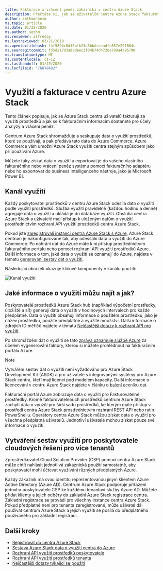```yaml
---
title: Fakturace a vrácení peněz zákazníka v centru Azure Stack
description: Přečtěte si, jak se uživatelům centra Azure Stack fakturovat za využití prostředků a jak se k fakturačním informacím dostanete pro účely analýzy a vrácení peněz.
author: sethmanheim
ms.topic: article
ms.date: 01/22/2020
ms.author: sethm
ms.reviewer: alfredop
ms.lastreviewed: 03/21/2019
ms.openlocfilehash: fbf5894c8d15bfb23d8bbdceeadfe857e291864c
ms.sourcegitcommit: fd5d217d3a8adeec2f04b74d4728e709a4a95790
ms.translationtype: MT
ms.contentlocale: cs-CZ
ms.lasthandoff: 01/29/2020
ms.locfileid: "76878492"
---
```

# <a name="usage-and-billing-in-azure-stack-hub"></a>Využití a fakturace v centru Azure Stack

Tento článek popisuje, jak se Azure Stack centra uživatelů fakturují za využití prostředků a jak se k fakturačním informacím dostanete pro účely analýzy a vrácení peněz.

Centrum Azure Stack shromažďuje a seskupuje data o využití prostředků, které se používají, a pak předává tato data do Azure Commerce. Azure Commerce vám umožní Azure Stack využití centra stejným způsobem jako při používání Azure.

Můžete taky získat data o využití a exportovat je do vašeho vlastního fakturačního nebo vrácení peněz systému pomocí fakturačního adaptéru nebo ho exportovat do business intelligenceho nástroje, jako je Microsoft Power BI.

## <a name="usage-pipeline"></a>Kanál využití

Každý poskytovatel prostředků v centru Azure Stack odesílá data o využití podle využití prostředků. Služba využití pravidelně (každou hodinu a denně) agreguje data o využití a ukládá je do databáze využití. Obsluha centra Azure Stack a uživatelé mají přístup k uloženým datům o využití prostřednictvím rozhraní API využití prostředků centra Azure Stack.

Pokud jste [zaregistrovali instanci centra Azure Stack s Azure](azure-stack-registration.md), Azure Stack centrum je nakonfigurované tak, aby odesílalo data o využití do Azure Commerce. Po nahrání dat do Azure máte k ní přístup prostřednictvím fakturačního portálu nebo pomocí rozhraní API využití prostředků Azure. Další informace o tom, jaká data o využití se oznamují do Azure, najdete v tématu [generování sestav dat o využití](azure-stack-usage-reporting.md).  

Následující obrázek ukazuje klíčové komponenty v kanálu použití:

![Kanál využití](media/azure-stack-billing-and-chargeback/usagepipeline.png)

## <a name="what-usage-information-can-i-find-and-how"></a>Jaké informace o využití můžu najít a jak?

Poskytovatelé prostředků Azure Stack hub (například výpočetní prostředky, úložiště a síť) generují data o využití v hodinových intervalech pro každé předplatné. Data o využití obsahují informace o použitém prostředku, jako je název prostředku, použité předplatné a využité množství. Další informace o zdrojích ID měřičů najdete v tématu [Nejčastější dotazy k rozhraní API pro využití](azure-stack-usage-related-faq.md).

Po shromáždění dat o využití se tato [zpráva oznamuje službě Azure](azure-stack-usage-reporting.md) za účelem vygenerování faktury, kterou si můžete prohlédnout na fakturačním portálu Azure.

> [!NOTE]  
> Vytváření sestav dat o využití není vyžadováno pro Azure Stack Development Kit (ASDK) a pro uživatele s integrovanými systémy pro Azure Stack centra, kteří mají licenci pod modelem kapacity. Další informace o licencování v centru Azure Stack najdete v článku o [balení a](https://azure.microsoft.com/mediahandler/files/resourcefiles/5bc3f30c-cd57-4513-989e-056325eb95e1/Azure-Stack-packaging-and-pricing-datasheet.pdf)ceníku dat.

Fakturační portál Azure zobrazuje data o využití pro Fakturovatelné prostředky. Kromě fakturovatelnouch prostředků centrum Azure Stack zachytí data o využití pro širší sadu prostředků, ke kterým máte přístup v prostředí centra Azure Stack prostřednictvím rozhraní REST API nebo rutin PowerShellu. Operátory centra Azure Stack můžou získat data o využití pro všechna předplatná uživatelů. Jednotliví uživatelé mohou získat pouze své informace o využití.

## <a name="usage-reporting-for-multi-tenant-cloud-solution-providers"></a>Vytváření sestav využití pro poskytovatele cloudových řešení pro více tenantů

Zprostředkovatel Cloud Solution Provider (CSP) pomocí centra Azure Stack může chtít nahlásit jednotlivá zákaznická použití samostatně, aby poskytovatel mohl účtovat využívání různých předplatných Azure.

Každý zákazník má svou identitu reprezentovanou jiným klientem Azure Active Directory (Azure AD). Centrum Azure Stack podporuje přiřazení jednoho poskytovatele CSP ke každému tenantovi služby Azure AD. Můžete přidat klienty a jejich odběry do základní Azure Stack registrace centra. Základní registrace se provádí pro všechny instance centra Azure Stack. Pokud předplatné není pro tenanta zaregistrované, může uživatel dál používat centrum Azure Stack a jejich využití se posílá do předplatného používaného pro základní registraci.

## <a name="next-steps"></a>Další kroky

- [Registrovat do centra Azure Stack](azure-stack-registration.md)
- [Sestava Azure Stack data o využití centra do Azure](azure-stack-usage-reporting.md)
- [Rozhraní API využití prostředků poskytovatele](azure-stack-provider-resource-api.md)
- [Rozhraní API využití prostředků tenanta](azure-stack-tenant-resource-usage-api.md)
- [Nejčastější dotazy týkající se použití](azure-stack-usage-related-faq.md)
